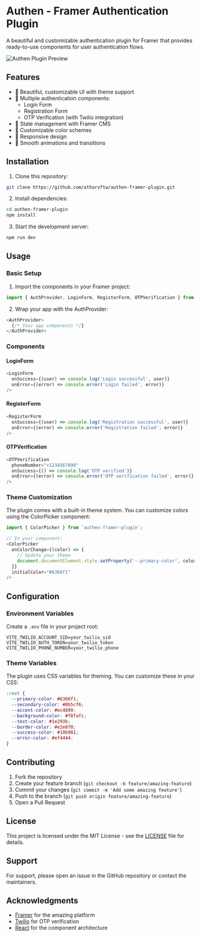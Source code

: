 # Authen - Framer Authentication Plugin

A beautiful and customizable authentication plugin for Framer that provides ready-to-use components for user authentication flows.

![Authen Plugin Preview](preview.png)

## Features

- 🎨 Beautiful, customizable UI with theme support
- 🔐 Multiple authentication components:
  - Login Form
  - Registration Form
  - OTP Verification (with Twilio integration)
- 🎯 State management with Framer CMS
- 🌈 Customizable color schemes
- 📱 Responsive design
- 🔄 Smooth animations and transitions

## Installation

1. Clone this repository:
```bash
git clone https://github.com/atharvftw/authen-framer-plugin.git
```

2. Install dependencies:
```bash
cd authen-framer-plugin
npm install
```

3. Start the development server:
```bash
npm run dev
```

## Usage

### Basic Setup

1. Import the components in your Framer project:
```typescript
import { AuthProvider, LoginForm, RegisterForm, OTPVerification } from 'authen-framer-plugin';
```

2. Wrap your app with the AuthProvider:
```typescript
<AuthProvider>
  {/* Your app components */}
</AuthProvider>
```

### Components

#### LoginForm
```typescript
<LoginForm
  onSuccess={(user) => console.log('Login successful', user)}
  onError={(error) => console.error('Login failed', error)}
/>
```

#### RegisterForm
```typescript
<RegisterForm
  onSuccess={(user) => console.log('Registration successful', user)}
  onError={(error) => console.error('Registration failed', error)}
/>
```

#### OTPVerification
```typescript
<OTPVerification
  phoneNumber="+1234567890"
  onSuccess={() => console.log('OTP verified')}
  onError={(error) => console.error('OTP verification failed', error)}
/>
```

### Theme Customization

The plugin comes with a built-in theme system. You can customize colors using the ColorPicker component:

```typescript
import { ColorPicker } from 'authen-framer-plugin';

// In your component:
<ColorPicker
  onColorChange={(color) => {
    // Update your theme
    document.documentElement.style.setProperty('--primary-color', color);
  }}
  initialColor="#6366f1"
/>
```

## Configuration

### Environment Variables

Create a `.env` file in your project root:

```env
VITE_TWILIO_ACCOUNT_SID=your_twilio_sid
VITE_TWILIO_AUTH_TOKEN=your_twilio_token
VITE_TWILIO_PHONE_NUMBER=your_twilio_phone
```

### Theme Variables

The plugin uses CSS variables for theming. You can customize these in your CSS:

```css
:root {
  --primary-color: #6366f1;
  --secondary-color: #8b5cf6;
  --accent-color: #ec4899;
  --background-color: #f8fafc;
  --text-color: #1e293b;
  --border-color: #e2e8f0;
  --success-color: #10b981;
  --error-color: #ef4444;
}
```

## Contributing

1. Fork the repository
2. Create your feature branch (`git checkout -b feature/amazing-feature`)
3. Commit your changes (`git commit -m 'Add some amazing feature'`)
4. Push to the branch (`git push origin feature/amazing-feature`)
5. Open a Pull Request

## License

This project is licensed under the MIT License - see the [LICENSE](LICENSE) file for details.

## Support

For support, please open an issue in the GitHub repository or contact the maintainers.

## Acknowledgments

- [Framer](https://www.framer.com/) for the amazing platform
- [Twilio](https://www.twilio.com/) for OTP verification
- [React](https://reactjs.org/) for the component architecture

